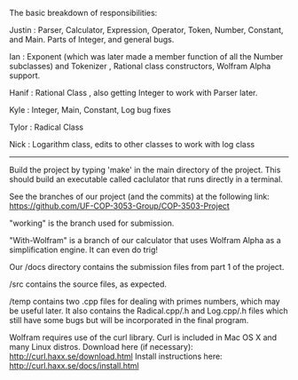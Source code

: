 The basic breakdown of responsibilities:

Justin : Parser, Calculator, Expression, Operator, Token, Number, Constant, and Main. Parts of Integer, and general bugs. 

Ian : Exponent (which was later made a member function of all the Number subclasses) and Tokenizer , Rational class constructors, Wolfram Alpha support.

Hanif : Rational Class , also getting Integer to work with Parser later.  

Kyle : Integer, Main, Constant, Log bug fixes  

Tylor : Radical Class

Nick : Logarithm class, edits to other classes to work with log class

-------------------------------------------------------------------------------

Build the project by typing 'make' in the main directory of the project. This should build an executable called caclulator that runs directly in a terminal.

See the branches of our project (and the commits) at the following link: 
https://github.com/UF-COP-3053-Group/COP-3503-Project 

"working" is the branch used for submission.

"With-Wolfram" is a branch of our calculator that uses Wolfram Alpha as a simplification engine. It can even do trig!

Our /docs directory contains the submission files from part 1 of the project. 

/src contains the source files, as expected. 

/temp contains two .cpp files for dealing with primes numbers, which may be useful later.  It also contains the Radical.cpp/.h and Log.cpp/.h files which still have some bugs but will be incorporated in the final program.

Wolfram requires use of the curl library. Curl is included in Mac OS X and many Linux distros. 
Download here (if necessary): http://curl.haxx.se/download.html
Install instructions here: http://curl.haxx.se/docs/install.html